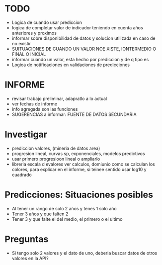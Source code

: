 # TODO

- Logica de cuando usar prediccion
- logica de completar valor de indicador teniendo en cuenta años anteriores y proximos
- informar sobre disponibilidad de datos y solucion utilizada en caso de no existir
- SUITUACIONES DE CUANDO UN VALOR NOE XISTE, IONTERMEDIO O FINAL O INICIAL
- informar cuando un valor, esta hecho por prediccion y de q tipo es
- Logica de notificaciones en validaciones de predicciones

# INFORME

- revisar trabajo preliminar, adapratlo a lo actual
- ver fechas de informe
- info agregada son las funciones
- SUGERENCIAS a informar: FUENTE DE DATOS SECUNDARIA

# Investigar

- prediccion valores, (mineria de datos area)
- progresion lineal, curvas sp, exponenciales, modelos predictivos
- usar primero progresioon lineal o ampliarlo
- libreria escala d evalores ver calculos, domiunio como se calculan los colores, para explicar en el informe, si teinee sentido usar log10 y cuadrado

# Predicciones: Situaciones posibles

- Al tener un rango de solo 2 años y tenes 1 solo año
- Tener 3 años y que falten 2
- Tener 3 y que falte el del medio, el primero o el ultimo

# Preguntas

- Si tengo solo 2 valores y el dato de uno, deberia buscar datos de otros valores en la API?
